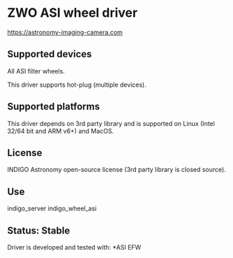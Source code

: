 # ZWO ASI wheel driver

https://astronomy-imaging-camera.com

## Supported devices

All ASI filter wheels.

This driver supports hot-plug (multiple devices).

## Supported platforms

This driver depends on 3rd party library and is supported on Linux (Intel 32/64 bit and ARM v6+) and MacOS.

## License

INDIGO Astronomy open-source license (3rd party library is closed source).

## Use

indigo_server indigo_wheel_asi

## Status: Stable

Driver is developed and tested with:
*ASI EFW

